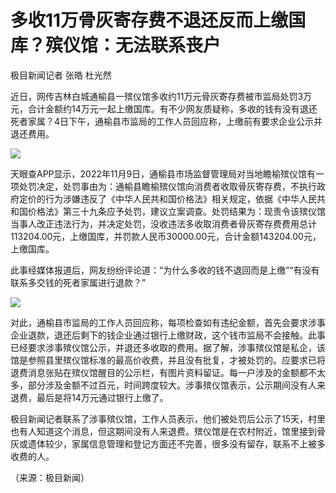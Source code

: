 # 多收11万骨灰寄存费不退还反而上缴国库？殡仪馆：无法联系丧户

极目新闻记者 张皓 杜光然

近日，网传吉林白城通榆县一殡仪馆多收约11万元骨灰寄存费被市监局处罚3万元，合计金额约14万元一起上缴国库。有不少网友质疑称，多收的钱有没有退还死者家属？4日下午，通榆县市监局的工作人员回应称，上缴前有要求企业公示并退还费用。

![](https://inews.gtimg.com/newsapp_bt/0/15593938871/1000)

天眼查APP显示，2022年11月9日，通榆县市场监督管理局对当地瞻榆殡仪馆有一项处罚决定，处罚事由为：通榆县瞻榆殡仪馆向消费者收取骨灰寄存费，不执行政府定价的行为涉嫌违反了《中华人民共和国价格法》相关规定，依据《中华人民共和国价格法》第三十九条应予处罚，建议立案调查。处罚结果为：现责令该殡仪馆当事人改正违法行为，并决定处罚，没收违法多收取消费者骨灰寄存费费用总计113204.00元，上缴国库，并罚款人民币30000.00元，合计金额143204.00元，上缴国库。

此事经媒体报道后，网友纷纷评论道：“为什么多收的钱不退回而是上缴”“有没有联系多交钱的死者家属进行退款？”

![](https://inews.gtimg.com/newsapp_bt/0/15593938873/1000)

对此，通榆县市监局的工作人员回应称，每项检查如有违纪金额，首先会要求涉事企业退款，退还后剩下的钱企业通过银行上缴财政，这个钱市监局不会接触。此事已经要求涉事殡仪馆公示，并退还多收取的费用。据了解，涉事殡仪馆是私企，该馆是参照县里殡仪馆标准的最高价收费，并且没有批复，才被处罚的。应要求已将退费消息张贴在殡仪馆醒目的公示栏，有图片资料留证。每一户涉及的金额都不太多，部分涉及金额不过百元，时间跨度较大。涉事殡仪馆表示，公示期间没有人来退费，最后是将14万元通过银行上缴了。

极目新闻记者联系了涉事殡仪馆，工作人员表示，他们被处罚后公示了15天，村里也有人知道这个消息，但这期间没有人来退费。殡仪馆是在农村附近，馆里接到骨灰或遗体较少，家属信息管理和登记方面还不完善，很多没有留存，联系不上被多收费的人。

（来源：极目新闻）

